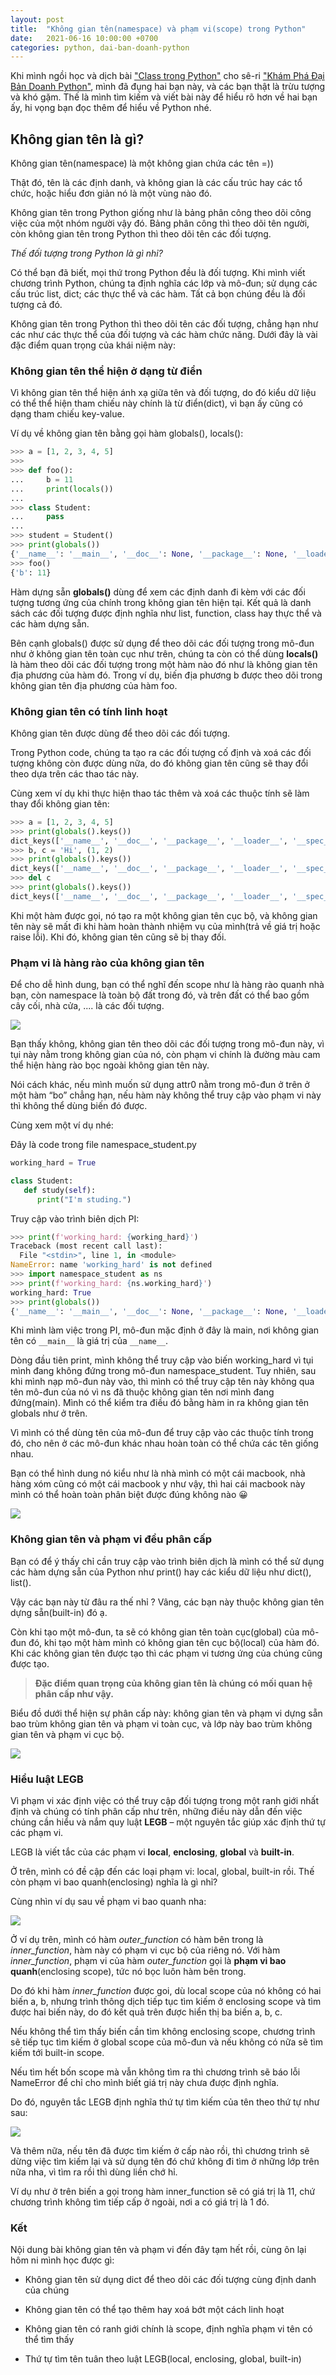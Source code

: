 ```yaml
---
layout: post
title:  "Không gian tên(namespace) và phạm vi(scope) trong Python"
date:   2021-06-16 10:00:00 +0700
categories: python, dai-ban-doanh-python
---
```


Khi mình ngồi học và dịch bài ["Class trong Python"](https://docs.python.org/3/tutorial/classes.html) cho sê-ri ["Khám Phá Đại Bản Doanh Python"](https://viblo.asia/s/kham-pha-dai-ban-doanh-python-OVlYq8Ozl8W), mình đã đụng hai bạn này, và các bạn thật là trừu tượng và khó gặm. Thế là mình tìm kiếm và viết bài này để hiểu rõ hơn về hai bạn ấy, hi vọng bạn đọc thêm để hiểu về Python nhé.

## Không gian tên là gì?

Không gian tên(namespace) là một không gian chứa các tên =)) 

Thật đó, tên là các định danh, và không gian là các cấu trúc hay các tổ chức, hoặc hiểu đơn giản nó là một vùng nào đó.  

Không gian tên trong Python giống như là bảng phân công theo dõi công việc của một nhóm người vậy đó. Bảng phân công thì theo dõi tên người, còn không gian tên trong Python thì theo dõi tên các đối tượng.

*Thế đối tượng trong Python là gì nhỉ?*

Có thể bạn đã biết, mọi thứ trong Python đều là đối tượng. Khi mình viết chương trình Python, chúng ta định nghĩa các lớp và mô-đun; sử dụng các cấu trúc list, dict; các thực thể và các hàm.  Tất cả bọn chúng đều là đối tượng cả đó.

Không gian tên trong Python thì theo dõi tên các đối tượng, chẳng hạn như các như các thực thể của đối tượng và các hàm chức năng. Dưới đây là vài đặc điểm quan trọng của khái niệm này:

### Không gian tên thể hiện ở dạng từ điển

Vì không gian tên thể hiện ánh xạ giữa tên và đối tượng, do đó kiểu dữ liệu có thể thể hiện tham chiếu này chính là từ điển(dict), vì bạn ấy cũng có dạng tham chiếu key-value.

Ví dụ về không gian tên bằng gọi hàm globals(), locals():

```python
>>> a = [1, 2, 3, 4, 5]
>>> 
>>> def foo():
...     b = 11
...     print(locals())
... 
>>> class Student:
...     pass
... 
>>> student = Student()
>>> print(globals())
{'__name__': '__main__', '__doc__': None, '__package__': None, '__loader__': <class '_frozen_importlib.BuiltinImporter'>, '__spec__': None, '__annotations__': {}, '__builtins__': <module 'builtins' (built-in)>, 'a': [1, 2, 3, 4, 5], 'b': 'Hello World!', 'foo': <function foo at 0x101fd93b0>, 'foo0': <function foo at 0x10200c7a0>, 'foo1': <function foo at 0x10200c7a0>, 'tracked_namespaces': {'local': {}}, 'tracked_keys': dict_keys(['local']), 'ns': <module 'namespaces_student' from '/Users/ycui/PythonProjects/namespaces_student.py'>, 'working_hard': True, 'Student': <class '__main__.Student'>, 'Teacher': <class 'namespaces_teacher.Teacher'>, 'student': <__main__.Student object at 0x102027490>}
>>> foo()
{'b': 11}
```

Hàm dựng sẵn **globals()** dùng để xem các định danh đi kèm với các đối tượng tương ứng của chính trong không gian tên hiện tại. Kết quả là danh sách các đối tượng được định nghĩa như list, function, class hay thực thể và các hàm dựng sẵn.

Bên cạnh globals() được sử dụng để theo dõi các đối tượng trong mô-đun như ở không gian tên toàn cục như trên, chúng ta còn có thể dùng **locals()** là hàm theo dõi các đối tượng trong một hàm nào đó như là không gian tên địa phương của hàm đó. Trong ví dụ, biến địa phương b được theo dõi trong không gian tên địa phương của hàm foo.

### Không gian tên có tính linh hoạt

Không gian tên được dùng để theo dõi các đối tượng. 

Trong Python code, chúng ta tạo ra các đối tượng cố định và xoá các đối tượng không còn được dùng nữa, do đó không gian tên cũng sẽ thay đổi theo dựa trên các thao tác này.

Cùng xem ví dụ khi thực hiện thao tác thêm và xoá các thuộc tính sẽ làm thay đổi không gian tên:

```python
>>> a = [1, 2, 3, 4, 5]
>>> print(globals().keys())
dict_keys(['__name__', '__doc__', '__package__', '__loader__', '__spec__', '__annotations__', '__builtins__', 'a'])
>>> b, c = 'Hi', (1, 2)
>>> print(globals().keys())
dict_keys(['__name__', '__doc__', '__package__', '__loader__', '__spec__', '__annotations__', '__builtins__', 'a', 'b', 'c'])
>>> del c
>>> print(globals().keys())
dict_keys(['__name__', '__doc__', '__package__', '__loader__', '__spec__', '__annotations__', '__builtins__', 'a', 'b'])
```

Khi một hàm được gọi, nó tạo ra một không gian tên cục bộ, và không gian tên này sẽ mất đi khi hàm hoàn thành nhiệm vụ của mình(trả về giá trị hoặc raise lỗi). Khi đó, không gian tên cũng sẽ bị thay đối.

### Phạm vi là hàng rào của không gian tên

Để cho dễ hình dung, bạn có thể nghĩ đến scope như là hàng rào quanh nhà bạn, còn namespace là toàn bộ đất trong đó, và trên đất có thể bao gồm cây cối, nhà cửa, .... là các đối tượng.

![](https://i0.wp.com/beautyoncode.com/wp-content/uploads/2021/01/namespace-scope-pyhon-1.png)

Bạn thấy không, không gian tên theo dõi các đối tượng trong mô-đun này, vì tụi này nằm trong không gian của nó, còn phạm vi chính là đường màu cam thể hiện hàng rào bọc ngoài không gian tên này. 

Nói cách khác, nếu mình muốn sử dụng attr0 nằm trong mô-đun ở trên ở một hàm “bo” chẳng hạn, nếu hàm này không thể truy cập vào phạm vi này thì không thể dùng biến đó được.

Cùng xem một ví dụ nhé:

Đây là code trong file namespace_student.py

```python
working_hard = True

class Student:
   def study(self):
      print("I'm studing.")
```

Truy cập vào trình biên dịch PI:

```python
>>> print(f'working_hard: {working_hard}')
Traceback (most recent call last):
  File "<stdin>", line 1, in <module>
NameError: name 'working_hard' is not defined
>>> import namespace_student as ns
>>> print(f'working_hard: {ns.working_hard}')
working_hard: True
>>> print(globals())
{'__name__': '__main__', '__doc__': None, '__package__': None, '__loader__': <class '_frozen_importlib.BuiltinImporter'>, '__spec__': None, '__annotations__': {}, '__builtins__': <module 'builtins' (built-in)>, 'ns': <module 'namespace_student' from '/Users/thanhnguyen/Desktop/namespace/namespace_student.py'>}
```

Khi mình làm việc trong PI, mô-đun mặc định ở đây là main, nơi không gian tên có `__main__` là giá trị của `__name__`.

Dòng đầu tiên print, mình không thể truy cập vào biến working_hard vì tụi mình đang không đứng trong mô-đun namespace_student. Tuy nhiên, sau khi mình nạp mô-đun này vào, thì mình có thể truy cập tên này không qua tên mô-đun của nó vì ns đã thuộc không gian tên nơi mình đang đứng(main). Mình có thể kiểm tra điều đó bằng hàm in ra không gian tên globals như ở trên.

Vì mình có thể dùng tên của mô-đun để truy cập vào các thuộc tính trong đó, cho nên ở các mô-đun khác nhau hoàn toàn có thể chứa các tên giống nhau.

Bạn có thể hình dung nó kiểu như là nhà mình có một cái macbook, nhà hàng xóm cũng có một cái macbook y như vậy, thì hai cái macbook này mình có thể hoàn toàn phân biệt được đúng không nào 😀

![](https://i0.wp.com/beautyoncode.com/wp-content/uploads/2021/01/namespace-scope-pyhon-2.png?w=1280&ssl=1)

### Không gian tên và phạm vi đều phân cấp

Bạn có để ý thấy chỉ cần truy cập vào trình biên dịch là mình có thể sử dụng các hàm dựng sẵn của Python như print() hay các kiểu dữ liệu như dict(), list(). 

Vậy các bạn này từ đâu ra thế nhỉ ? Vâng, các bạn này thuộc không gian tên dựng sẵn(built-in) đó ạ.

Còn khi tạo một mô-đun, ta sẽ có không gian tên toàn cục(global) của mô-đun đó, khi tạo một hàm mình có không gian tên cục bộ(local) của hàm đó. Khi các không gian tên được tạo thì các phạm vi tương ứng của chúng cũng được tạo.

> **Đặc điểm quan trọng của không gian tên là chúng có mối quan hệ phân cấp như vậy.** 

Biểu đồ dưới thể hiện sự phân cấp này: không gian tên và phạm vi dựng sẵn bao trùm không gian tên và phạm vi toàn cục, và lớp này bao trùm không gian tên và phạm vi cục bộ.

![](https://i2.wp.com/beautyoncode.com/wp-content/uploads/2021/01/namespace-scope-pyhon-3.png?w=1280&ssl=1)

### Hiểu luật LEGB

Vì phạm vi xác định việc có thể truy cập đối tượng trong một ranh giới nhất định và chúng có tính phân cấp như trên, những điều này dẫn đến việc chúng cần hiểu và nắm quy luật **LEGB** – một nguyên tắc giúp xác định thứ tự các phạm vi.

LEGB là viết tắc của các phạm vi **local**, **enclosing**, **global** và **built-in**.

Ở trên, mình có đề cập đến các loại phạm vi: local, global, built-in rồi. Thế còn phạm vi bao quanh(enclosing) nghĩa là gì nhỉ?

Cùng nhìn ví dụ sau về phạm vi bao quanh nha:

![](https://i1.wp.com/beautyoncode.com/wp-content/uploads/2021/01/1_NrD4tbuRGT1yLy9gNezGng.png?w=1280&ssl=1)

Ở ví dụ trên, mình có hàm *outer_function* có hàm bên trong là *inner_function*, hàm này có phạm vi cục bộ của riêng nó. Với hàm *inner_function*, phạm vi của hàm *outer_function* gọi là **phạm vi bao quanh**(enclosing scope), tức nó bọc luôn hàm bên trong.

Do đó khi hàm *inner_function* được goi, dù local scope của nó không có hai biến a, b, nhưng trình thông dịch tiếp tục tìm kiếm ở enclosing scope và tìm được hai biến này, do đó kết quả trên được hiển thị ba biến a, b, c.

Nếu không thể tìm thấy biến cần tìm không enclosing scope, chương trình sẽ tiếp tục tìm kiếm ở global scope của mô-đun và nếu không có nữa sẽ tìm kiếm tới built-in scope.

Nếu tìm hết bốn scope mà vẫn không tìm ra thì chương trình sẽ báo lỗi NameError để chỉ cho mình biết giá trị này chưa được định nghĩa.

Do đó, nguyên tắc LEGB định nghĩa thứ tự tìm kiếm của tên theo thứ tự như sau:

![](https://i0.wp.com/beautyoncode.com/wp-content/uploads/2021/01/1_Wc-YlKPDuImP4_4TGfbt_g.png?w=1280&ssl=1)

Và thêm nữa, nếu tên đã được tìm kiếm ở cấp nào rồi, thì chương trình sẽ dừng việc tìm kiếm lại và sử dụng tên đó chứ không đi tìm ở những lớp trên nữa nha, vì tìm ra rồi thì dùng liền chớ hỉ.

Ví dụ như ở trên biến a gọi trong hàm inner_function sẽ có giá trị là 11, chứ chương trình không tìm tiếp cấp ở ngoài, nơi a có giá trị là 1 đó. 

### Kết

Nội dung bài không gian tên và phạm vi đến đây tạm hết rồi, cùng ôn lại hôm ni mình học được gì:

- Không gian tên sử dụng dict để theo dõi các đối tượng cùng định danh của chúng

- Không gian tên có thể tạo thêm hay xoá bớt một cách linh hoạt

- Không gian tên có ranh giới chính là scope, định nghĩa phạm vi tên có thể tìm thấy

- Thứ tự tìm tên tuân theo luật LEGB(local, enclosing, global, built-in)
